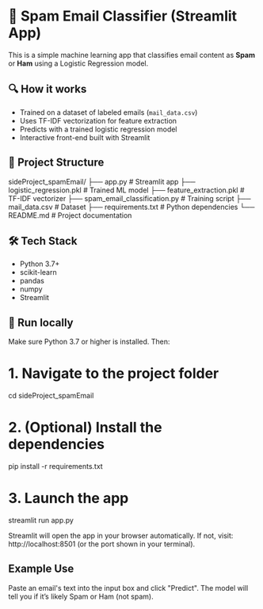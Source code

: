 # 📧 Spam Email Classifier (Streamlit App)

This is a simple machine learning app that classifies email content as **Spam** or **Ham** using a Logistic Regression model.

## 🔍 How it works
- Trained on a dataset of labeled emails (`mail_data.csv`)
- Uses TF-IDF vectorization for feature extraction
- Predicts with a trained logistic regression model
- Interactive front-end built with Streamlit

## 📁 Project Structure
sideProject_spamEmail/
├── app.py # Streamlit app
├── logistic_regression.pkl # Trained ML model
├── feature_extraction.pkl # TF-IDF vectorizer
├── spam_email_classification.py # Training script 
├── mail_data.csv # Dataset
├── requirements.txt # Python dependencies
└── README.md # Project documentation

## 🛠 Tech Stack
- Python 3.7+
- scikit-learn
- pandas
- numpy
- Streamlit

## 🚀 Run locally
Make sure Python 3.7 or higher is installed. Then:

# 1. Navigate to the project folder
cd sideProject_spamEmail

# 2. (Optional) Install the dependencies
pip install -r requirements.txt

# 3. Launch the app
streamlit run app.py

Streamlit will open the app in your browser automatically.
If not, visit: http://localhost:8501 (or the port shown in your terminal).

## Example Use
Paste an email's text into the input box and click "Predict".
The model will tell you if it’s likely Spam or Ham (not spam).


